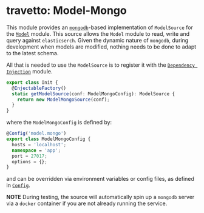 travetto: Model-Mongo
===

This module provides an [`mongodb`](https://mongodb.com)-based implementation of `ModelSource` for the [`Model`](https://github.com/travetto/model) module.  This source allows the `Model` module to read, write and query against `elasticserch`. Given the dynamic nature of `mongodb`, during development when models are modified, nothing needs to be done to adapt to the latest schema.

All that is needed to use the `ModelSource` is to register it with the [`Dependency Injection`](https://github.com/travetto/di) module.

```typescript
export class Init {
  @InjectableFactory()
  static getModelSource(conf: ModelMongoConfig): ModelSource {
    return new ModelMongoSource(conf);
  }
}
```

where the `ModelMongoConfig` is defined by:

```typescript
@Config('model.mongo')
export class ModelMongoConfig {
  hosts = 'localhost';
  namespace = 'app';
  port = 27017;
  options = {};
}
```

and can be overridden via environment variables or config files, as defined in [`Config`](https://github.com/travetto/config).

**NOTE** During testing, the source will automatically spin up a `mongodb` server via a `docker` container if you are not already running the service.